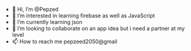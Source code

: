 - 👋 Hi, I’m @Pepzed
- 👀 I’m interested in learning firebase as well as JavaScript
- 🌱 I’m currently learning json
- 💞️ I’m looking to collaborate on an app idea but i need a partner at my level
- 📫 How to reach me pepzeed2050@gmail

<!---
Pepzed/Pepzed is a ✨ special ✨ repository because its `README.md` (this file) appears on your GitHub profile.
You can click the Preview link to take a look at your changes.
--->
